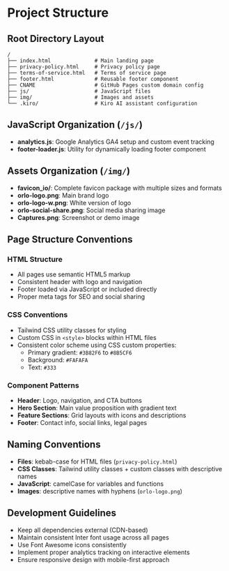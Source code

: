 # Project Structure

## Root Directory Layout

```
/
├── index.html              # Main landing page
├── privacy-policy.html     # Privacy policy page
├── terms-of-service.html   # Terms of service page
├── footer.html             # Reusable footer component
├── CNAME                   # GitHub Pages custom domain config
├── js/                     # JavaScript files
├── img/                    # Images and assets
└── .kiro/                  # Kiro AI assistant configuration
```

## JavaScript Organization (`/js/`)

- **analytics.js**: Google Analytics GA4 setup and custom event tracking
- **footer-loader.js**: Utility for dynamically loading footer component

## Assets Organization (`/img/`)

- **favicon_io/**: Complete favicon package with multiple sizes and formats
- **orlo-logo.png**: Main brand logo
- **orlo-logo-w.png**: White version of logo
- **orlo-social-share.png**: Social media sharing image
- **Captures.png**: Screenshot or demo image

## Page Structure Conventions

### HTML Structure

- All pages use semantic HTML5 markup
- Consistent header with logo and navigation
- Footer loaded via JavaScript or included directly
- Proper meta tags for SEO and social sharing

### CSS Conventions

- Tailwind CSS utility classes for styling
- Custom CSS in `<style>` blocks within HTML files
- Consistent color scheme using CSS custom properties:
  - Primary gradient: `#3B82F6` to `#8B5CF6`
  - Background: `#FAFAFA`
  - Text: `#333`

### Component Patterns

- **Header**: Logo, navigation, and CTA buttons
- **Hero Section**: Main value proposition with gradient text
- **Feature Sections**: Grid layouts with icons and descriptions
- **Footer**: Contact info, social links, legal pages

## Naming Conventions

- **Files**: kebab-case for HTML files (`privacy-policy.html`)
- **CSS Classes**: Tailwind utility classes + custom classes with descriptive names
- **JavaScript**: camelCase for variables and functions
- **Images**: descriptive names with hyphens (`orlo-logo.png`)

## Development Guidelines

- Keep all dependencies external (CDN-based)
- Maintain consistent Inter font usage across all pages
- Use Font Awesome icons consistently
- Implement proper analytics tracking on interactive elements
- Ensure responsive design with mobile-first approach
